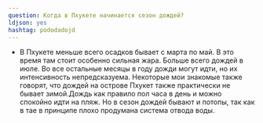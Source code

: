```yaml
---
question: Когда в Пхукете начинается сезон дождей?
ldjson: yes
hashtag: pododadojd
---
```


* В Пхукете меньше всего осадков бывает с марта по май. В это время там стоит особенно сильная жара. Больше всего дождей в июле. Во все остальные месяцы в году дожди могут идти, но их интенсивность непредсказуема. Некоторые мои знакомые также говорят, что дождей на острове Пхукет также практически не бывает зимой.Дождь как правило пол часа в день и можно спокойно идти на пляж. Но в сезон дождей бывают и потопы, так как в тае в принципе плохо продумана система отвода воды.
